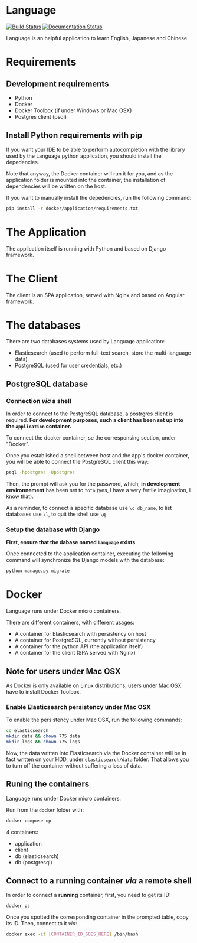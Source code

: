 # Language

[![Build Status](https://travis-ci.org/quentinfayet/python-language.svg?branch=master)](https://travis-ci.org/quentinfayet/python-language)
[![Documentation Status](https://readthedocs.org/projects/language/badge/?version=latest)](http://language.readthedocs.org/en/latest/?badge=latest)

Language is an helpful application to learn English, Japanese and Chinese

# Requirements

## Development requirements
- Python
- Docker
- Docker Toolbox (if under Windows or Mac OSX)
- Postgres client (psql)

## Install Python requirements with pip

If you want your IDE to be able to perform autocompletion with the
library used by the Language python application, you should
install the depedencies.

Note that anyway, the Docker container will run it for you, and
as the application folder is mounted into the container, the installation
of dependencies will be written on the host.

If you want to manually install the depedencies, run the following command:

```sh
pip install -r docker/application/requirements.txt
```

# The Application

The application itself is running with Python and based on Django framework.

# The Client

The client is an SPA application, served with Nginx and based on
Angular framework.

# The databases

There are two databases systems used by Language application:

- Elasticsearch (used to perform full-text search, store the multi-language
data)
- PostgreSQL (used for user credentials, etc.)

## PostgreSQL database

### Connection *via* a shell

In order to connect to the PostgreSQL database, a postrgres client is required.
**For development purposes, such a client has been set up into the `application`
container.**

To connect the docker container, se the corresponsing section, under "Docker".

Once you established a shell between host and the app's docker container, you
will be able to connect the PostgreSQL client this way:

```sh
psql -hpostgres -Upostgres
```

Then, the prompt will ask you for the password, which, **in development environnement**
has been set to `toto` (yes, I have a very fertile imagination, I know that).

As a reminder, to connect a specific database use `\c db_name`, to list databases use
`\l`, to quit the shell use `\q`

### Setup the database with Django

**First, ensure that the dabase named `language` exists**

Once connected to the application container, executing the following command will synchronize the Django models with the database:

```sh
python manage.py migrate
```

# Docker

Language runs under Docker micro containers.

There are different containers, with different usages:

- A container for Elasticsearch with persistency on host
- A container for PostgreSQL, currently without persistency
- A container for the python API (the application itself)
- A container for the client (SPA served with Nginx)

## Note for users under Mac OSX

As Docker is only available on Linux distributions, users under Mac OSX
have to install Docker Toolbox.

### Enable Elasticsearch persistency under Mac OSX

To enable the persistency under Mac OSX, run the following commands:

```sh
cd elasticsearch
mkdir data && chown 775 data
mkdir logs && chown 775 logs
```

Now, the data written into Elasticsearch via the Docker container
will be in fact written on your HDD, under `elasticsearch/data`
folder. That allows you to turn off the container without suffering
a loss of data.

## Runing the containers

Language runs under Docker micro containers.

Run from the `docker` folder with:

```sh
docker-compose up
```

4 containers:
- application
- client
- db (elasticsearch)
- db (postgresql)

## Connect to a running container *via* a remote shell

In order to connect a **running** container, first, you need to get its ID:

```sh
docker ps
```

Once you spotted the corresponding container in the prompted table, copy its ID.
Then, connect to it *via*:

```sh
docker exec -it [CONTAINER_ID_GOES_HERE] /bin/bash
```
